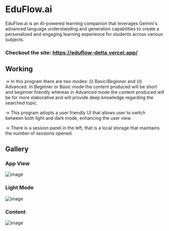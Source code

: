 # EduFlow.ai
EduFlow.ai is an AI-powered learning companion that leverages Gemini's advanced language understanding and generation capabilities to create a personalized and engaging learning experience for students across various subjects.

### Checkout the site: https://eduflow-delta.vercel.app/
## Working
 -> In this program there are two modes: (i) Basic/Beginner and (ii) Advanced. In Beginner or Basic mode the content produced will be short and beginner friendly whereas in Advanced mode the content produced will be for more elaborative and will provide deep knowledge regarding the searched topic.

 -> This program adopts a user friendly UI that allows user to switch between both light and dark mode, enhancing the user view.

 -> There is a session panel in the left, that is a local storage that maintains the number of sessions opened.
## Gallery
### App View
![image](https://github.com/user-attachments/assets/9d1bdae0-fd68-4eac-a1cb-07dee348e10d)

### Light Mode
![image](https://github.com/user-attachments/assets/9847af05-1322-454d-8413-afebd03abd8f)

### Content
![image](https://github.com/user-attachments/assets/1b8d4446-0625-4dd5-8666-3bea21d9c78a)

